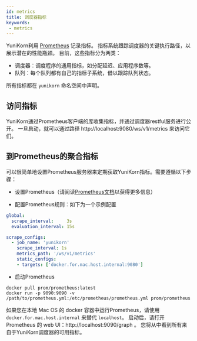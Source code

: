 ```yaml
---
id: metrics
title: 调度器指标
keywords:
 - metrics
---
```


<!--
Licensed to the Apache Software Foundation (ASF) under one
or more contributor license agreements.  See the NOTICE file
distributed with this work for additional information
regarding copyright ownership.  The ASF licenses this file
to you under the Apache License, Version 2.0 (the
"License"); you may not use this file except in compliance
with the License.  You may obtain a copy of the License at

  http://www.apache.org/licenses/LICENSE-2.0

Unless required by applicable law or agreed to in writing,
software distributed under the License is distributed on an
"AS IS" BASIS, WITHOUT WARRANTIES OR CONDITIONS OF ANY
KIND, either express or implied.  See the License for the
specific language governing permissions and limitations
under the License.
-->

YuniKorn利用 [Prometheus](https://prometheus.io/) 记录指标。
指标系统跟踪调度器的关键执行路径，以展示潜在的性能瓶颈。
目前，这些指标分为两类：

- 调度器：调度程序的通用指标，如分配延迟、应用程序数等。
- 队列：每个队列都有自己的指标子系统，借以跟踪队列状态。

所有指标都在 `yunikorn` 命名空间中声明。

## 访问指标

YuniKorn通过Prometheus客户端的库收集指标，并通过调度器restful服务进行公开。
一旦启动，就可以通过路径 http://localhost:9080/ws/v1/metrics 来访问它们。

## 到Prometheus的聚合指标

可以很简单地设置Prometheus服务器来定期获取YuniKorn指标。需要遵循以下步骤：

- 设置Prometheus（请阅读[Prometheus文档](https://prometheus.io/docs/prometheus/latest/installation/)以获得更多信息）

- 配置Prometheus规则：如下为一个示例配置

```yaml
global:
  scrape_interval:     3s
  evaluation_interval: 15s

scrape_configs:
  - job_name: 'yunikorn'
    scrape_interval: 1s
    metrics_path: '/ws/v1/metrics'
    static_configs:
    - targets: ['docker.for.mac.host.internal:9080']
```

- 启动Prometheus

```shell script
docker pull prom/prometheus:latest
docker run -p 9090:9090 -v /path/to/prometheus.yml:/etc/prometheus/prometheus.yml prom/prometheus
```

如果您在本地 Mac OS 的 docker 容器中运行Prometheus，请使用 `docker.for.mac.host.internal` 来替代 `localhost`。
启动后，请打开 Prometheus 的 web UI：http://localhost:9090/graph 。
您将从中看到所有来自于YuniKorn调度器的可用指标。